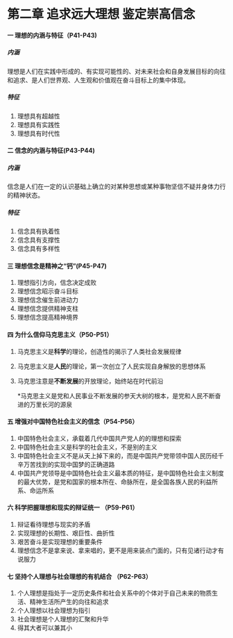 # 第二章 追求远大理想 鉴定崇高信念

#### 一 理想的内涵与特征（P41-P43)

##### 内涵

理想是人们在实践中形成的、有实现可能性的、对未来社会和自身发展目标的向往和追求、是人们世界观、人生观和价值观在奋斗目标上的集中体现。

##### 特征

1. 理想具有超越性
2. 理想具有实践性
3. 理想具有时代性



#### 二 信念的内涵与特征(P43-P44)

##### 内涵

信念是人们在一定的认识基础上确立的对某种思想或某种事物坚信不疑并身体力行的精神状态。

##### 特征

1. 信念具有执着性
2. 信念具有支撑性
3. 信念具有多样性



#### 三 理想信念是精神之“钙”(P45-P47)

1. 理想指引方向，信念决定成败
2. 理想信念昭示奋斗目标
3. 理想信念催生前进动力
4. 理想信念提供精神支柱
5. 理想信念提高精神境界

#### 四 为什么信仰马克思主义（P50-P51）

1. 马克思主义是**科学**的理论，创造性的揭示了人类社会发展规律

2. 马克思主义是**人民**的理论，第一次创立了人民实现自身解放的思想体系

3. 马克思注意是**不断发展**的开放理论，始终站在时代前沿

   

   *马克思主义是党和人民事业不断发展的参天大树的根本，是党和人民不断奋进的万里长河的源泉



#### 五 增强对中国特色社会主义的信念（P54-P56）

1. 中国特色社会主义，承载着几代中国共产党人的的理想和探索
2. 中国特色社会主义是科学的社会主义，不是别的主义
3. 中国特色社会主义不是从天上掉下来的，而是中国共产党带领中国人民历经千辛万苦找到的实现中国梦的正确道路
4. 中国共产党领导是中国特色社会主义最本质的特征，是中国特色社会主义制度的最大优势，是党和国家的根本所在、命脉所在，是全国各族人民的利益所系、命运所系



#### 六 科学把握理想和现实的辩证统一 （P59-P61）

1. 辩证看待理想与现实的矛盾
2. 实现理想的长期性、艰巨性、曲折性
3. 艰苦奋斗是实现理想的重要条件
4. 理想信念不是拿来说、拿来唱的，更不是用来装点门面的，只有见诸行动才有说服力



#### 七 坚持个人理想与社会理想的有机结合 （P62-P63）

1. 个人理想是指处于一定历史条件和社会关系中的个体对于自己未来的物质生活、精神生活所产生的向往和追求
2. 个人理想以社会理想为指引
3. 社会理想是个人理想的汇聚和升华
4. 得其大者可以兼其小

